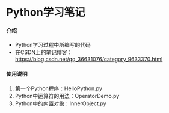 # Python学习笔记

#### 介绍
- Python学习过程中所编写的代码
- 在CSDN上的笔记博客：https://blog.csdn.net/qq_36631076/category_9633370.html



#### 使用说明

1.  第一个Python程序：HelloPython.py
2.  Python中运算符的用法：OperatorDemo.py
3.  Python中的内置对象：InnerObject.py
